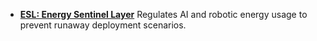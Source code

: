 - [**ESL: Energy Sentinel Layer**](ESL.md)
Regulates AI and robotic energy usage to prevent runaway deployment scenarios.
